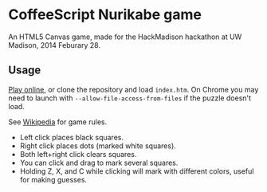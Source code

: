 # CoffeeScript Nurikabe game

An HTML5 Canvas game,
made for the HackMadison hackathon at UW Madison, 2014 Feburary 28.

## Usage

[Play online](http://pages.cs.wisc.edu/~tolly/hackmadison/),
or clone the repository and load `index.htm`.
On Chrome you may need to launch with `--allow-file-access-from-files`
if the puzzle doesn't load.

See [Wikipedia](http://en.wikipedia.org/wiki/Nurikabe_%28puzzle%29)
for game rules.

* Left click places black squares.
* Right click places dots (marked white squares).
* Both left+right click clears squares.
* You can click and drag to mark several squares.
* Holding Z, X, and C while clicking will mark with different colors,
  useful for making guesses.
